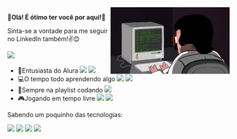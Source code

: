 <img src = "giphy.gif" width = "270px" align = "right">

**🤍Olá! É ótimo ter você por aqui!🤍**

Sinta-se a vontade para me seguir no LinkedIn também!✌️😊
<div id= "badges">
<a href = "https://www.linkedin.com/in/victorwillian/">
  <img src="https://img.shields.io/badge/LinkedIn-blue?style=for-the-badge&logo=linkedin&logoColor=white" alt"LinkedIn Badge"/>
</a>
 <div>
 
- 💙Entusiasta do Alura <img src="https://img.shields.io/badge/pycharm-143?style=for-the-badge&logo=pycharm&logoColor=black&color=black&labelColor=green">
                        <img src="https://img.shields.io/badge/Visual%20Studio%20Code-0078d7.svg?style=for-the-badge&logo=visual-studio-code&logoColor=white">
- 💻O tempo todo aprendendo algo <img src="https://img.shields.io/badge/Freecodecamp-%23123.svg?&style=for-the-badge&logo=freecodecamp&logoColor=green">
                           <img src="https://img.shields.io/badge/-Stackoverflow-FE7A16?style=for-the-badge&logo=stack-overflow&logoColor=white"> 
- 🎵Sempre na playlist codando <img src="https://img.shields.io/badge/Spotify-1ED760?style=for-the-badge&logo=spotify&logoColor=white">
- 🎮Jogando em tempo livre <img src="https://img.shields.io/badge/xbox-%23107C10.svg?style=for-the-badge&logo=xbox&logoColor=white">
                           <img src="https://img.shields.io/badge/steam-%23000000.svg?style=for-the-badge&logo=steam&logoColor=white">
                    

Sabendo um poquinho das tecnologias:
<div>
  <img src="https://img.shields.io/badge/python-3670A0?style=for-the-badge&logo=python&logoColor=ffdd54">
  <img src="https://img.shields.io/badge/javascript-%23323330.svg?style=for-the-badge&logo=javascript&logoColor=%23F7DF1E">
  <img src="https://img.shields.io/badge/html5-%23E34F26.svg?style=for-the-badge&logo=html5&logoColor=white">
  <img src="https://img.shields.io/badge/css3-%231572B6.svg?style=for-the-badge&logo=css3&logoColor=white">
<div>




